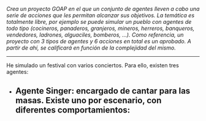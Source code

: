 _Crea un proyecto GOAP en el que un conjunto de agentes lleven a cabo una serie de acciones que les permitan alcanzar sus objetivos. La temática es totalmente libre, por ejemplo se puede simular un pueblo con agentes de todo tipo (cocineros, panaderos, granjeros, mineros, herreros, banqueros, vendedores, ladrones, alguaciles, bomberos, ...). Como referencia, un proyecto con 3 tipos de agentes y 6 acciones en total es un aprobado. A partir de ahí,  se calificará en función de la complejidad del mismo._

---

He simulado un festival con varios conciertos. Para ello, existen tres agentes:
- Agente Singer: encargado de cantar para las masas. Existe uno por escenario, con diferentes comportamientos:
  - 
